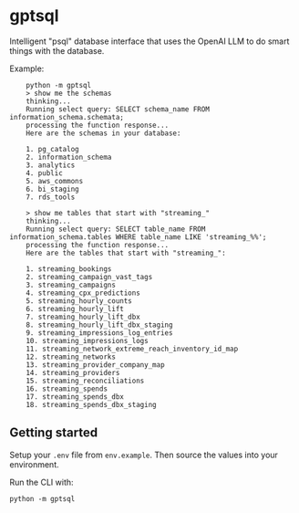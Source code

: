 # gptsql

Intelligent "psql" database interface that uses the OpenAI LLM to do smart
things with the database.

Example:

```
    python -m gptsql
    > show me the schemas
    thinking...
    Running select query: SELECT schema_name FROM information_schema.schemata;
    processing the function response...
    Here are the schemas in your database:

    1. pg_catalog
    2. information_schema
    3. analytics
    4. public
    5. aws_commons
    6. bi_staging
    7. rds_tools

    > show me tables that start with "streaming_"
    thinking...
    Running select query: SELECT table_name FROM information_schema.tables WHERE table_name LIKE 'streaming_%%';
    processing the function response...
    Here are the tables that start with "streaming_":

    1. streaming_bookings
    2. streaming_campaign_vast_tags
    3. streaming_campaigns
    4. streaming_cpx_predictions
    5. streaming_hourly_counts
    6. streaming_hourly_lift
    7. streaming_hourly_lift_dbx
    8. streaming_hourly_lift_dbx_staging
    9. streaming_impressions_log_entries
    10. streaming_impressions_logs
    11. streaming_network_extreme_reach_inventory_id_map
    12. streaming_networks
    13. streaming_provider_company_map
    14. streaming_providers
    15. streaming_reconciliations
    16. streaming_spends
    17. streaming_spends_dbx
    18. streaming_spends_dbx_staging    
```

## Getting started

Setup your `.env` file from `env.example`. Then source the values into your environment.

Run the CLI with:

    python -m gptsql
    